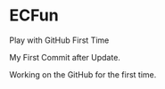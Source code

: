 # ECFun
Play with GitHub First Time

My First Commit after Update.

Working on the GitHub for the first time.
